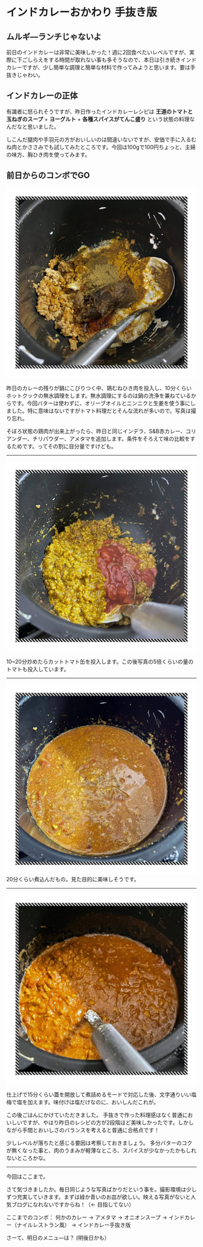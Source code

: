 # インドカレーおかわり 手抜き版

## ムルギ―ランチじゃないよ

前日のインドカレーは非常に美味しかった！週に2回食べたいレベルですが、実際に下ごしらえをする時間が取れない事も多そうなので、本日は引き続きインドカレーですが、少し簡単な調理と簡単な材料で作ってみようと思います。要は手抜きじゃわい。

## インドカレーの正体

有識者に怒られそうですが、昨日作ったインドカレーレシピは **王道のトマトと玉ねぎのスープ** + **ヨーグルト** + **各種スパイスがてんこ盛り** という状態の料理なんだなと思いました。

しこんだ腿肉や手羽元の方がおいしいのは間違いないですが、安価で手に入るむね肉とかささみでも試してみたところです。今回は100gで100円ちょっと、主婦の味方、胸ひき肉を使ってみます。

## 前日からのコンボでGO


![とりひきにく](/images/202502/IMG_7910_1.jpg)

昨日のカレーの残りが鍋にこびりつく中、鶏むねひき肉を投入し、10分くらいホットクックの無水調理をします。無水調理にするのは鍋の洗浄を兼ねているからです。今回バターは使わずに、オリーブオイルとニンニクと生姜を使う事にしました。特に意味はないですがトマト料理だとそんな流れが多いので。写真は撮り忘れ。

そぼろ状態の鶏肉が出来上がったら、昨日と同じインデラ、S&B赤カレー、コリアンダー、チリパウダー、アメタマを追加します。条件をそろえて味の比較をするためです。ってその割に目分量ですけども。

---

![とまとま](/images/202502/IMG_7911_1.jpg)

10~20分炒めたらカットトマト缶を投入します。この後写真の5倍くらいの量のトマトも投入しています。

---

![煮込め](/images/202502/IMG_7912_1.jpg)
20分くらい煮込んだもの。見た目的に美味しそうです。

---

![煮込んだ](/images/202502/IMG_7913_1.jpg)

仕上げで15分くらい蓋を開放して煮詰めるモードで対応した後、文字通りいい塩梅で塩を加えます。味付けは塩だけなのに、おいしんだこれが。


この後ごはんにかけていただきました。
手抜きで作った料理感はなく普通においしいですが、やはり昨日のレシピの方が2段階ほど美味しかったです。しかしながら手間とおいしさのバランスを考えると普通に合格点です！

少しレベルが落ちたと感じる要因は考察しておきましょう。
多分バターのコクが無くなった事と、肉のうまみが軽薄なところ、スパイスが少なかったかもしれないところかな。


---

今回はここまで。

さて気づきましたか。毎日同じような写真ばかりだという事を。撮影環境は少しずつ充実していきます。まずは緑か青いのお皿が欲しい。映える写真がないと人気ブログになれないですからね！（← 目指してない）


ここまでのコンボ：
何かのカレー → アメタマ → オニオンスープ → インドカレー（ナイルレストラン風） → インドカレー手抜き版

さーて、明日のメニュ―は？ (明後日かも）

